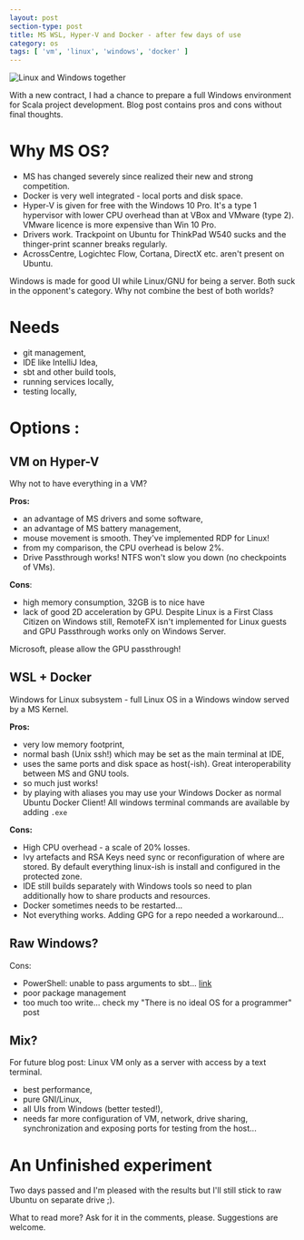 ```yaml
---
layout: post
section-type: post
title: MS WSL, Hyper-V and Docker - after few days of use
category: os
tags: [ 'vm', 'linux', 'windows', 'docker' ]
---
```



![Linux and Windows together](https://fossbytes.com/wp-content/uploads/2016/11/windows-linux.jpg)

With a new contract, I had a chance to prepare a full Windows environment for Scala project development. Blog post contains pros and cons without final thoughts.

# Why MS OS?
- MS has changed severely since realized their new and strong competition.
- Docker is very well integrated - local ports and disk space.
- Hyper-V is given for free with the Windows 10 Pro. It's a type 1 hypervisor with lower CPU overhead than at VBox and VMware (type 2). VMware licence is more expensive than Win 10 Pro.
- Drivers work. Trackpoint on Ubuntu for ThinkPad W540 sucks and the thinger-print scanner breaks regularly.
- AcrossCentre, Logichtec Flow, Cortana, DirectX etc. aren't present on Ubuntu.

Windows is made for good UI while Linux/GNU for being a server. Both suck in the opponent's category. Why not combine the best of both worlds?

# Needs
- git management,
- IDE like IntelliJ Idea,
- sbt and other build tools,
- running services locally,
- testing locally,

# Options :
## VM on Hyper-V
Why not to have everything in a VM? 

**Pros:**
- an advantage of MS drivers and some software,
- an advantage of MS battery management,
- mouse movement is smooth. They've implemented RDP for Linux!
- from my comparison, the CPU overhead is below 2%.
- Drive Passthrough works! NTFS won't slow you down (no checkpoints of VMs).

**Cons**:
- high memory consumption, 32GB is to nice have
- lack of good 2D acceleration by GPU. Despite Linux is a First Class Citizen on Windows still, RemoteFX isn't implemented for Linux guests and GPU Passthrough works only on Windows Server. 

Microsoft, please allow the GPU passthrough!

## WSL + Docker
Windows for Linux subsystem - full Linux OS in a Windows window served by a MS Kernel. 

**Pros:**
- very low memory footprint,
- normal bash (Unix ssh!) which may be set as the main terminal at IDE,
- uses the same ports and disk space as host(-ish). Great interoperability between MS and GNU tools.
- so much just works!
- by playing with aliases you may use your Windows Docker as normal Ubuntu Docker Client! All windows terminal commands are available by adding `.exe`

**Cons:**
- High CPU overhead - a scale of 20% losses.
- Ivy artefacts and RSA Keys need sync or reconfiguration of where are stored. By default everything linux-ish is install and configured in the protected zone.
- IDE still builds separately with Windows tools so need to plan additionally how to share products and resources.
- Docker sometimes needs to be restarted...
- Not everything works. Adding GPG for a repo needed a workaround...

## Raw Windows?
Cons:
- PowerShell: unable to pass arguments to sbt... [link](https://stackoverflow.com/questions/54130521/sbt-and-command-line-parameters-in-powershell-problem?noredirect=1)
- poor package management
- too much too write... check my "There is no ideal OS for a programmer" post

## Mix?
For future blog post: Linux VM only as a server with access by a text terminal.
- best performance,
- pure GNI/Linux,
- all UIs from Windows (better tested!),
- needs far more configuration of VM, network, drive sharing, synchronization and exposing ports for testing from the host...

# An Unfinished experiment
Two days passed and I'm pleased with the results but I'll still stick to raw Ubuntu on separate drive ;).

What to read more? Ask for it in the comments, please. Suggestions are welcome.
